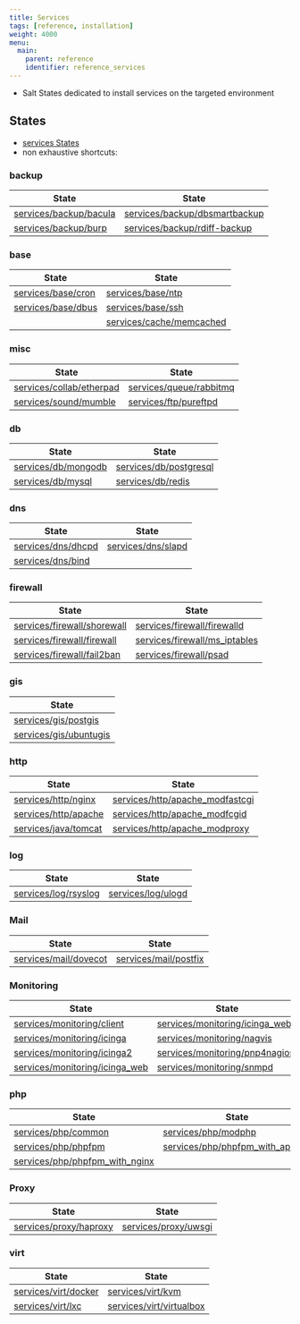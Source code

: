 ```yaml
---
title: Services
tags: [reference, installation]
weight: 4000
menu:
  main:
    parent: reference
    identifier: reference_services
---
```


- Salt States dedicated to install services on the targeted environment

## States
- [services States](https://github.com/makinacorpus/makina-states/tree/v3/salt/makina-states/services)
- non exhaustive shortcuts:

### backup
| State | State |
|-------|-------|
| [services/backup/bacula](https://github.com/makinacorpus/makina-states/tree/v3/salt/makina-states/services/backup/bacula) | [services/backup/dbsmartbackup](https://github.com/makinacorpus/makina-states/tree/v3/salt/makina-states/services/backup/dbsmartbackup)     |
| [services/backup/burp](https://github.com/makinacorpus/makina-states/tree/v3/salt/makina-states/services/backup/burp)     | [services/backup/rdiff-backup](https://github.com/makinacorpus/makina-states/tree/v3/salt/makina-states/services/backup/rdiff-backup)       |


### base
| State | State |
|-------|-------|
| [services/base/cron](https://github.com/makinacorpus/makina-states/tree/v3/salt/makina-states/services/base/cron) | [services/base/ntp](https://github.com/makinacorpus/makina-states/tree/v3/salt/makina-states/services/base/ntp)                 |
| [services/base/dbus](https://github.com/makinacorpus/makina-states/tree/v3/salt/makina-states/services/base/dbus) | [services/base/ssh](https://github.com/makinacorpus/makina-states/tree/v3/salt/makina-states/services/base/ssh)                 |
                                                                                                                    | [services/cache/memcached](https://github.com/makinacorpus/makina-states/tree/v3/salt/makina-states/services/cache/memcached)   |


### misc
| State | State |
|-------|-------|
| [services/collab/etherpad](https://github.com/makinacorpus/makina-states/tree/v3/salt/makina-states/services/collab/etherpad)  | [services/queue/rabbitmq](https://github.com/makinacorpus/makina-states/tree/v3/salt/makina-states/services/queue/rabbitmq)                 |
| [services/sound/mumble](https://github.com/makinacorpus/makina-states/tree/v3/salt/makina-states/services/sound/mumble)        | [services/ftp/pureftpd](https://github.com/makinacorpus/makina-states/tree/v3/salt/makina-states/services/ftp/pureftpd) |


### db
| State | State |
|-------|-------|
| [services/db/mongodb](https://github.com/makinacorpus/makina-states/tree/v3/salt/makina-states/services/db/mongodb) | [services/db/postgresql](https://github.com/makinacorpus/makina-states/tree/v3/salt/makina-states/services/db/postgresql)                   |
| [services/db/mysql](https://github.com/makinacorpus/makina-states/tree/v3/salt/makina-states/services/db/mysql)     | [services/db/redis](https://github.com/makinacorpus/makina-states/tree/v3/salt/makina-states/services/db/redis)                             |


### dns
| State | State |
|-------|-------|
| [services/dns/dhcpd](https://github.com/makinacorpus/makina-states/tree/v3/salt/makina-states/services/dns/dhcpd) |  [services/dns/slapd](https://github.com/makinacorpus/makina-states/tree/v3/salt/makina-states/services/dns/slapd) |
| [services/dns/bind](https://github.com/makinacorpus/makina-states/tree/v3/salt/makina-states/services/dns/bind)  |


### firewall
| State | State |
|-------|-------|
| [services/firewall/shorewall](https://github.com/makinacorpus/makina-states/tree/v3/salt/makina-states/services/firewall/shorewall)  | [services/firewall/firewalld](https://github.com/makinacorpus/makina-states/tree/v3/salt/makina-states/services/firewall/firewalld)         |
| [services/firewall/firewall](https://github.com/makinacorpus/makina-states/tree/v3/salt/makina-states/services/firewall/firewall)    | [services/firewall/ms_iptables](https://github.com/makinacorpus/makina-states/tree/v3/salt/makina-states/services/firewall/ms_iptables)     |
| [services/firewall/fail2ban](https://github.com/makinacorpus/makina-states/tree/v3/salt/makina-states/services/firewall/fail2ban)    | [services/firewall/psad](https://github.com/makinacorpus/makina-states/tree/v3/salt/makina-states/services/firewall/psad)                   |


### gis
| State |
|-------|
| [services/gis/postgis](https://github.com/makinacorpus/makina-states/tree/v3/salt/makina-states/services/gis/postgis)    | [services/gis/qgis](https://github.com/makinacorpus/makina-states/tree/v3/salt/makina-states/services/gis/qgis)                             |
| [services/gis/ubuntugis](https://github.com/makinacorpus/makina-states/tree/v3/salt/makina-states/services/gis/ubuntugis)  |


### http
| State | State |
|-------|-------|
| [services/http/nginx](https://github.com/makinacorpus/makina-states/tree/v3/salt/makina-states/services/http/nginx)   | [services/http/apache_modfastcgi](https://github.com/makinacorpus/makina-states/tree/v3/salt/makina-states/services/http/apache_modfastcgi) |
| [services/http/apache](https://github.com/makinacorpus/makina-states/tree/v3/salt/makina-states/services/http/apache) | [services/http/apache_modfcgid](https://github.com/makinacorpus/makina-states/tree/v3/salt/makina-states/services/http/apache_modfcgid)     |
| [services/java/tomcat](https://github.com/makinacorpus/makina-states/tree/v3/salt/makina-states/services/java/tomcat) | [services/http/apache_modproxy](https://github.com/makinacorpus/makina-states/tree/v3/salt/makina-states/services/http/apache_modproxy)     |


### log
| State | State |
|-------|-------|
| [services/log/rsyslog](https://github.com/makinacorpus/makina-states/tree/v3/salt/makina-states/services/log/rsyslog)         | [services/log/ulogd](https://github.com/makinacorpus/makina-states/tree/v3/salt/makina-states/services/log/ulogd)                           |  |


### Mail
| State | State |
|-------|-------|
| [services/mail/dovecot](https://github.com/makinacorpus/makina-states/tree/v3/salt/makina-states/services/mail/dovecot)                     | [services/mail/postfix](https://github.com/makinacorpus/makina-states/tree/v3/salt/makina-states/services/mail/postfix)                     |


### Monitoring
| State | State |
|-------|-------|
| [services/monitoring/client](https://github.com/makinacorpus/makina-states/tree/v3/salt/makina-states/services/monitoring/client)           | [services/monitoring/icinga_web2](https://github.com/makinacorpus/makina-states/tree/v3/salt/makina-states/services/monitoring/icinga_web2) |
| [services/monitoring/icinga](https://github.com/makinacorpus/makina-states/tree/v3/salt/makina-states/services/monitoring/icinga)           | [services/monitoring/nagvis](https://github.com/makinacorpus/makina-states/tree/v3/salt/makina-states/services/monitoring/nagvis)           |
| [services/monitoring/icinga2](https://github.com/makinacorpus/makina-states/tree/v3/salt/makina-states/services/monitoring/icinga2)         | [services/monitoring/pnp4nagios](https://github.com/makinacorpus/makina-states/tree/v3/salt/makina-states/services/monitoring/pnp4nagios)   |
| [services/monitoring/icinga_web](https://github.com/makinacorpus/makina-states/tree/v3/salt/makina-states/services/monitoring/icinga_web)   | [services/monitoring/snmpd](https://github.com/makinacorpus/makina-states/tree/v3/salt/makina-states/services/monitoring/snmpd)             |

### php
| State | State |
|-------|-------|
| [services/php/common](https://github.com/makinacorpus/makina-states/tree/v3/salt/makina-states/services/php/common)                         | [services/php/modphp](https://github.com/makinacorpus/makina-states/tree/v3/salt/makina-states/services/php/modphp)                         |
| [services/php/phpfpm](https://github.com/makinacorpus/makina-states/tree/v3/salt/makina-states/services/php/phpfpm)                         | [services/php/phpfpm_with_apache](https://github.com/makinacorpus/makina-states/tree/v3/salt/makina-states/services/php/phpfpm_with_apache) |
| [services/php/phpfpm_with_nginx](https://github.com/makinacorpus/makina-states/tree/v3/salt/makina-states/services/php/phpfpm_with_nginx)   | |


### Proxy
| State | State |
|-------|-------|
| [services/proxy/haproxy](https://github.com/makinacorpus/makina-states/tree/v3/salt/makina-states/services/proxy/haproxy)  | [services/proxy/uwsgi](https://github.com/makinacorpus/makina-states/tree/v3/salt/makina-states/services/proxy/uwsgi)                       |  |


### virt
| State | State |
|-------|-------|
| [services/virt/docker](https://github.com/makinacorpus/makina-states/tree/v3/salt/makina-states/services/virt/docker)     | [services/virt/kvm](https://github.com/makinacorpus/makina-states/tree/v3/salt/makina-states/services/virt/kvm)                             |
| [services/virt/lxc](https://github.com/makinacorpus/makina-states/tree/v3/salt/makina-states/services/virt/lxc)           | [services/virt/virtualbox](https://github.com/makinacorpus/makina-states/tree/v3/salt/makina-states/services/virt/virtualbox)               |
